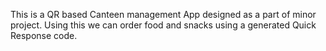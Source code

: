This is a QR based Canteen management App designed as a part of minor project. Using this we can order food and snacks using a generated Quick Response code.
